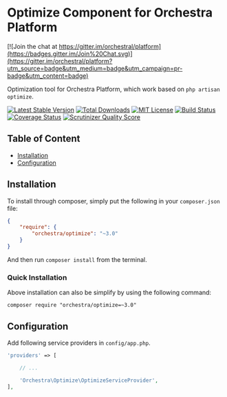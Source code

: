 Optimize Component for Orchestra Platform
==============

[![Join the chat at https://gitter.im/orchestral/platform](https://badges.gitter.im/Join%20Chat.svg)](https://gitter.im/orchestral/platform?utm_source=badge&utm_medium=badge&utm_campaign=pr-badge&utm_content=badge)

Optimization tool for Orchestra Platform, which work based on `php artisan optimize`.

[![Latest Stable Version](https://img.shields.io/github/release/orchestral/optimize.svg?style=flat-square)](https://packagist.org/packages/orchestra/optimize)
[![Total Downloads](https://img.shields.io/packagist/dt/orchestra/optimize.svg?style=flat-square)](https://packagist.org/packages/orchestra/optimize)
[![MIT License](https://img.shields.io/packagist/l/orchestra/optimize.svg?style=flat-square)](https://packagist.org/packages/orchestra/optimize)
[![Build Status](https://img.shields.io/travis/orchestral/optimize/3.1.svg?style=flat-square)](https://travis-ci.org/orchestral/optimize)
[![Coverage Status](https://img.shields.io/coveralls/orchestral/optimize/3.1.svg?style=flat-square)](https://coveralls.io/r/orchestral/optimize?branch=3.1)
[![Scrutinizer Quality Score](https://img.shields.io/scrutinizer/g/orchestral/optimize/3.1.svg?style=flat-square)](https://scrutinizer-ci.com/g/orchestral/optimize/)

## Table of Content

* [Installation](#installation)
* [Configuration](#configuration)

## Installation

To install through composer, simply put the following in your `composer.json` file:

```json
{
    "require": {
        "orchestra/optimize": "~3.0"
    }
}
```

And then run `composer install` from the terminal.

### Quick Installation

Above installation can also be simplify by using the following command:

    composer require "orchestra/optimize=~3.0"

## Configuration

Add following service providers in `config/app.php`.

```php
'providers' => [

    // ...

    'Orchestra\Optimize\OptimizeServiceProvider',
],
```

